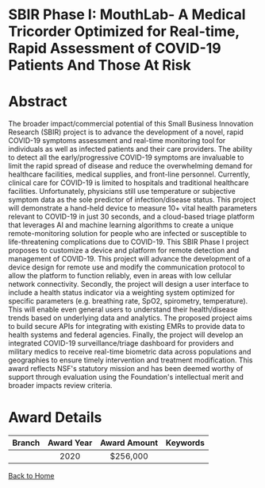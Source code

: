 
SBIR Phase I: MouthLab- A Medical Tricorder Optimized for Real-time, Rapid Assessment of COVID-19 Patients And Those At Risk
============================================================================================================================

# Abstract


The broader impact/commercial potential of this Small Business Innovation Research (SBIR) project is to advance the development of a novel, rapid COVID-19 symptoms assessment and real-time monitoring tool for individuals as well as infected patients and their care providers. The ability to detect all the early/progressive COVID-19 symptoms are invaluable to limit the rapid spread of disease and reduce the overwhelming demand for healthcare facilities, medical supplies, and front-line personnel. Currently, clinical care for COVID-19 is limited to hospitals and traditional healthcare facilities. Unfortunately, physicians still use temperature or subjective symptom data as the sole predictor of infection/disease status. This project will demonstrate a hand-held device to measure 10+ vital health parameters relevant to COVID-19 in just 30 seconds, and a cloud-based triage platform that leverages AI and machine learning algorithms to create a unique remote-monitoring solution for people who are infected or susceptible to life-threatening complications due to COVID-19. This SBIR Phase I project proposes to customize a device and platform for remote detection and management of COVID-19. This project will advance the development of a device design for remote use and modify the communication protocol to allow the platform to function reliably, even in areas with low cellular network connectivity. Secondly, the project will design a user interface to include a health status indicator via a weighting system optimized for specific parameters (e.g. breathing rate, SpO2, spirometry, temperature). This will enable even general users to understand their health/disease trends based on underlying data and analytics. The proposed project aims to build secure APIs for integrating with existing EMRs to provide data to health systems and federal agencies. Finally, the project will develop an integrated COVID-19 surveillance/triage dashboard for providers and military medics to receive real-time biometric data across populations and geographies to ensure timely intervention and treatment modification. This award reflects NSF's statutory mission and has been deemed worthy of support through evaluation using the Foundation's intellectual merit and broader impacts review criteria.  

# Award Details

|Branch|Award Year|Award Amount|Keywords|
| :---: | :---: | :---: | :---: |
||2020|$256,000||
  
  


[Back to Home](https://github.com/chrischow/dod_sbir_awards#660)